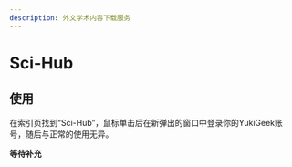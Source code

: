 ```yaml
---
description: 外文学术内容下载服务
---
```


# Sci-Hub

## 使用

在索引页找到“Sci-Hub”，鼠标单击后在新弹出的窗口中登录你的YukiGeek账号，随后与正常的使用无异。

**等待补充**
